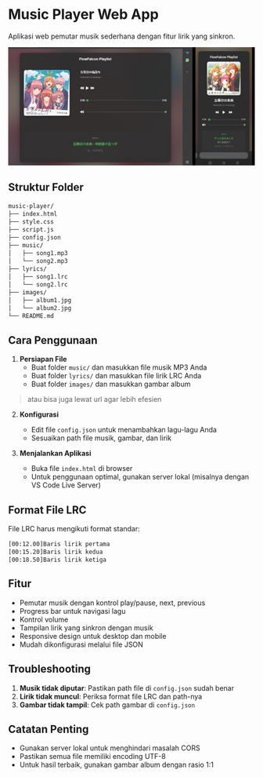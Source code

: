 # Music Player Web App

Aplikasi web pemutar musik sederhana dengan fitur lirik yang sinkron.

![ss](ss.jpg)

## Struktur Folder

```
music-player/
├── index.html
├── style.css
├── script.js
├── config.json
├── music/
│   ├── song1.mp3
│   └── song2.mp3
├── lyrics/
│   ├── song1.lrc
│   └── song2.lrc
├── images/
│   ├── album1.jpg
│   └── album2.jpg
└── README.md
```

## Cara Penggunaan

1. **Persiapan File**
   - Buat folder `music/` dan masukkan file musik MP3 Anda
   - Buat folder `lyrics/` dan masukkan file lirik LRC Anda
   - Buat folder `images/` dan masukkan gambar album
> atau bisa juga lewat url agar lebih efesien


2. **Konfigurasi**
   - Edit file `config.json` untuk menambahkan lagu-lagu Anda
   - Sesuaikan path file musik, gambar, dan lirik

3. **Menjalankan Aplikasi**
   - Buka file `index.html` di browser
   - Untuk penggunaan optimal, gunakan server lokal (misalnya dengan VS Code Live Server)

## Format File LRC

File LRC harus mengikuti format standar:
```
[00:12.00]Baris lirik pertama
[00:15.20]Baris lirik kedua
[00:18.50]Baris lirik ketiga
```

## Fitur

- Pemutar musik dengan kontrol play/pause, next, previous
- Progress bar untuk navigasi lagu
- Kontrol volume
- Tampilan lirik yang sinkron dengan musik
- Responsive design untuk desktop dan mobile
- Mudah dikonfigurasi melalui file JSON

## Troubleshooting

1. **Musik tidak diputar**: Pastikan path file di `config.json` sudah benar
2. **Lirik tidak muncul**: Periksa format file LRC dan path-nya
3. **Gambar tidak tampil**: Cek path gambar di `config.json`

## Catatan Penting

- Gunakan server lokal untuk menghindari masalah CORS
- Pastikan semua file memiliki encoding UTF-8
- Untuk hasil terbaik, gunakan gambar album dengan rasio 1:1
